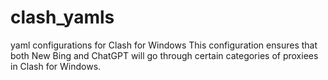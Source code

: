# clash_yamls
 yaml configurations for Clash for Windows
 This configuration ensures that both New Bing and ChatGPT will go through certain categories of proxiees in Clash for Windows.
